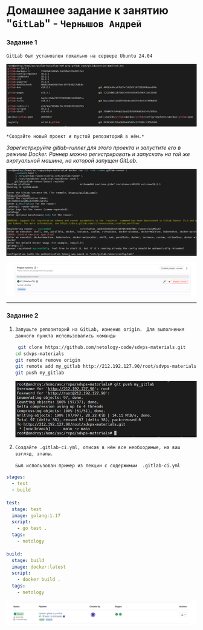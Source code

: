# Домашнее задание к занятию "`GitLab`" - `Чернышов Андрей`

### Задание 1

`GitLab был установлен локально на сервере Ubuntu 24.04`

![Версия Gitlab](https://github.com/ANDREYTOLOGY/gitlab-hw/blob/main/img/gitlab_install.png)


```
*Создайте новый проект и пустой репозиторий в нём.*

```
*Зарегистрируйте gitlab-runner для этого проекта и запустите его в режиме Docker. Раннер можно регистрировать и запускать на той же виртуальной машине, на которой запущен GitLab.*

![Этапы регистрации gitlab-runner](https://github.com/ANDREYTOLOGY/gitlab-hw/blob/main/img/runner-registration.png)

![Запущенный gitlab-runner](https://github.com/ANDREYTOLOGY/gitlab-hw/blob/main/img/runner.png)


---

### Задание 2

1. `Запушьте репозиторий на GitLab, изменив origin.`
  ` Для выполнения данного пункта использовались команды`
   ```bash
    git clone https://github.com/netology-code/sdvps-materials.git
   cd sdvps-materials
   git remote remove origin
   git remote add my_gitlab http://212.192.127.90/root/sdvps-materials.git
   git push my_gitlab
   ```
   ![git_push](https://github.com/ANDREYTOLOGY/gitlab-hw/blob/main/img/push_mygitlab.png)
2. `Создайте .gitlab-ci.yml, описав в нём все необходимые, на ваш взгляд, этапы.`
   
   `Был использован пример из лекции с содержимым  .gitlab-ci.yml`
```yml
stages:
  - test
  - build

test:
  stage: test
  image: golang:1.17
  script: 
    - go test .
  tags:
    - netology

build:
  stage: build
  image: docker:latest
  script:
    - docker build .
  tags:
    - netology
```
![gitlab_ci](https://github.com/ANDREYTOLOGY/gitlab-hw/blob/main/img/gitlab-ci.png)
